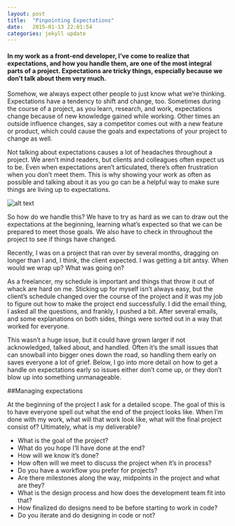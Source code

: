 ```yaml
---
layout: post
title:  "Pinpointing Expectations"
date:   2015-01-13 22:01:54
categories: jekyll update
---
```

#### In my work as a front-end developer, I’ve come to realize that expectations, and how you handle them, are one of the most integral parts of a project. Expectations are tricky things, especially because we don’t talk about them very much.

Somehow, we always expect other people to just know what we’re thinking. Expectations have a tendency to shift and change, too. Sometimes during the course of a project, as you learn, research, and work, expectations change because of new knowledge gained while working. Other times an outside influence changes, say a competitor comes out with a new feature or product, which could cause the goals and expectations of your project to change as well. 

Not talking about expectations causes a lot of headaches throughout a project. We aren’t mind readers, but clients and colleagues often expect us to be. Even when expectations aren’t articulated, there’s often frustration when you don’t meet them. This is why showing your work as often as possible and talking about it as you go can be a helpful way to make sure things are living up to expectations.

![alt text](https://ppcdn.500px.org/3776981/01439f07e096e7eab703e7ce71f63bc16422db03/2048.jpg "Logo Title Text 1")

So how do we handle this? We have to try as hard as we can to draw out the expectations at the beginning, learning what’s expected so that we can be prepared to meet those goals. We also have to check in throughout the project to see if things have changed.

Recently, I was on a project that ran over by several months, dragging on longer than I and, I think, the client expected. I was getting a bit antsy. When would we wrap up? What was going on?

As a freelancer, my schedule is important and things that throw it out of whack are hard on me. Sticking up for myself isn’t always easy, but the client’s schedule changed over the course of the project and it was my job to figure out how to make the project end successfully. I did the email thing, I asked all the questions, and frankly, I pushed a bit. After several emails, and some explanations on both sides, things were sorted out in a way that worked for everyone.

This wasn’t a huge issue, but it could have grown larger if not acknowledged, talked about, and handled. Often it’s the small issues that can snowball into bigger ones down the road, so handling them early on saves everyone a lot of grief. Below, I go into more detail on how to get a handle on expectations early so issues either don’t come up, or they don’t blow up into something unmanageable.

##Managing expectations

At the beginning of the project I ask for a detailed scope. The goal of this is to have everyone spell out what the end of the project looks like. When I’m done with my work, what will that work look like, what will the final project consist of? Ultimately, what is my deliverable?

- What is the goal of the project?
- What do you hope I’ll have done at the end?
- How will we know it’s done?
- How often will we meet to discuss the project when it’s in process?
- Do you have a workflow you prefer for projects?
- Are there milestones along the way, midpoints in the project and what are they?
- What is the design process and how does the development team fit into that?
- How finalized do designs need to be before starting to work in code?
- Do you iterate and do designing in code or not?


